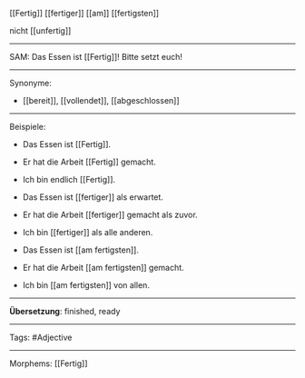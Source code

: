 [[Fertig]]
[[fertiger]]
[[am]] [[fertigsten]]

nicht [[unfertig]]

---
SAM: Das Essen ist [[Fertig]]! Bitte setzt euch!  

---

Synonyme:
- [[bereit]], [[vollendet]], [[abgeschlossen]]

---
Beispiele:

- Das Essen ist [[Fertig]].
- Er hat die Arbeit [[Fertig]] gemacht.
- Ich bin endlich [[Fertig]].

- Das Essen ist [[fertiger]] als erwartet.
- Er hat die Arbeit [[fertiger]] gemacht als zuvor.
- Ich bin [[fertiger]] als alle anderen.

- Das Essen ist [[am fertigsten]].
- Er hat die Arbeit [[am fertigsten]] gemacht.
- Ich bin [[am fertigsten]] von allen.

---
**Übersetzung**:
finished, ready

---

Tags: 
#Adjective

---
Morphems:
[[Fertig]]